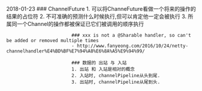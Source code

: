 2018-01-23
                            ### ChannelFuture
                            1. 可以将ChanneFuture看做一个将来的操作的结果的占位符
                            2. 不可准确的预测什么时候执行,但可以肯定他一定会被执行
                            3. 所属同一个Channel的操作都被保证已它们被调用的顺序执行
                            
                            ### xxx is not a @Sharable handler, so can't be added or removed multiple times
                            - http://www.fanyeong.com/2016/10/24/netty-channelhandler%E4%BD%BF%E7%94%A8%E6%8A%A5%E9%94%99/
                            
                            ### 数据的 出站 与 入站
                            1. 出站 和 入站是相对的概念
                            2. 入站时, channelPipeline从头到尾.
                            3. 出站时, channelPipeline从尾到头.